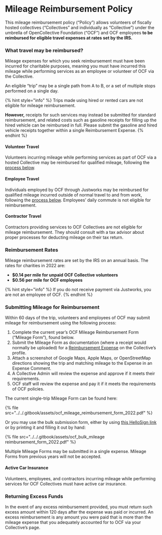 # Mileage Reimbursement Policy

This mileage reimbursement policy (“Policy”) allows volunteers of fiscally hosted collectives (“Collectives” and individually as “Collective”) under the umbrella of OpenCollective Foundation (“OCF”) and OCF employees **to be reimbursed for eligible travel expenses at rates set by the IRS.**

### What travel may be reimbursed?

Mileage expenses for which you seek reimbursement must have been incurred for charitable purposes, meaning you must have incurred this mileage while performing services as an employee or volunteer of OCF via the Collective.

An eligible “trip” may be a single path from A to B, or a set of multiple stops performed on a single day.&#x20;

{% hint style="info" %}
Trips made using hired or rented cars are not eligible for mileage reimbursement.&#x20;

**However,** receipts for such services may instead be submitted for standard reimbursement, and related costs such as gasoline receipts for filling up the hired vehicle can be reimbursed in full. Please submit the gasoline and hired vehicle receipts together within a single Reimbursement Expense.
{% endhint %}

#### Volunteer Travel

Volunteers incurring mileage while performing services as part of OCF via a hosted Collective may be reimbursed for qualified mileage, following the [process below](mileage-reimbursement.md#submitting-mileage-for-reimbursement).

#### Employee Travel

Individuals employed by OCF through Justworks may be reimbursed for qualified mileage incurred outside of normal travel to and from work, following the [process below](mileage-reimbursement.md#submitting-mileage-for-reimbursement). Employees’ daily commute is not eligible for reimbursement.&#x20;

#### Contractor Travel

Contractors providing services to OCF Collectives are not eligible for mileage reimbursement. They should consult with a tax advisor about proper processes for deducting mileage on their tax return.&#x20;

### Reimbursement Rates

Mileage reimbursement rates are set by the IRS on an annual basis. The rates for charities in 2022 are:

* **$0.14 per mile for unpaid OCF Collective volunteers**
* **$0.56 per mile for OCF employees**

{% hint style="info" %}
If you do not receive payment via Justworks, you are not an employee of OCF.
{% endhint %}

### Submitting Mileage for Reimbursement

Within 60 days of the trip, volunteers and employees of OCF may submit mileage for reimbursement using the following process:

1. Complete the current year’s OCF Mileage Reimbursement Form (“Mileage Form”), found below.
2. Submit the Mileage Form as documentation (where a receipt would normally be uploaded) for a [Reimbursement Expense](https://docs.opencollective.com/help/expenses-and-getting-paid/submitting-expenses#reimbursements=) on the Collective’s profile.
3. Attach a screenshot of Google Maps, Apple Maps, or OpenStreetMap directions showing the trip and matching mileage to the Expense in an Expense Comment.
4. A Collective Admin will review the expense and approve if it meets their requirements.
5. OCF staff will review the expense and pay it if it meets the requirements of OCF policies.

The current single-trip Mileage Form can be found here:

{% file src="../../.gitbook/assets/ocf_mileage_reimbursement_form_2022.pdf" %}

Or you may use the bulk submission form, either by using [this HelloSign link](https://app.hellosign.com/s/EEC51eFB) or by printing it and filling it out by hand:

{% file src="../../.gitbook/assets/ocf_bulk_mileage reimbursement_form_2022.pdf" %}

Multiple Mileage Forms may be submitted in a single expense. Mileage Forms from previous years will not be accepted.

#### Active Car Insurance

Volunteers, employees, and contractors incurring mileage while performing services for OCF Collectives must have active car insurance.&#x20;

### Returning Excess Funds

In the event of any excess reimbursement provided, you must return such excess amount within 120 days after the expense was paid or incurred. An excess reimbursement is any amount you were paid that is more than the mileage expense that you adequately accounted for to OCF via your Collective’s page.&#x20;
